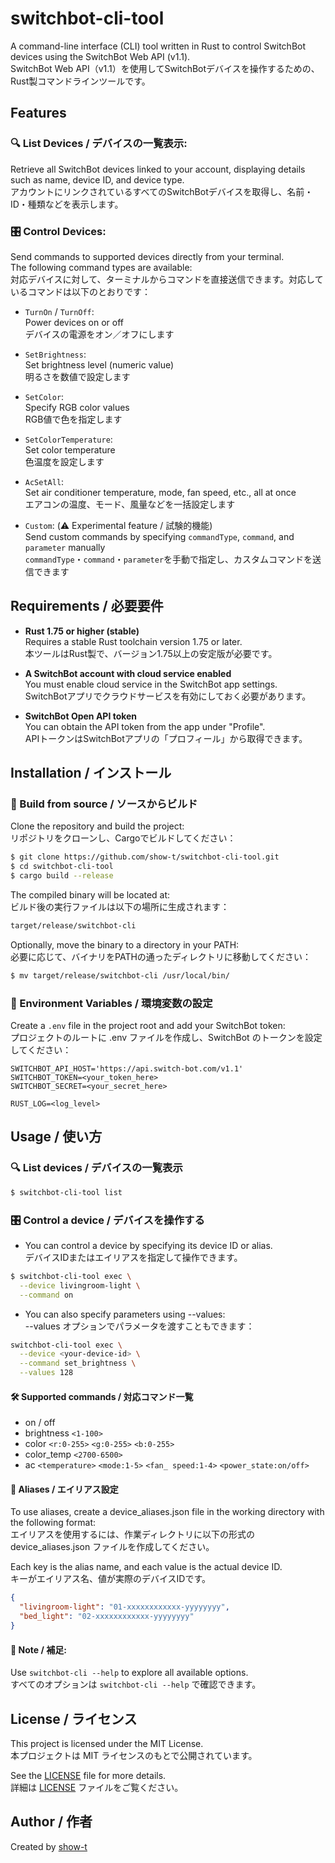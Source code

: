 # switchbot-cli-tool

A command-line interface (CLI) tool written in Rust to control SwitchBot devices using the SwitchBot Web API (v1.1).  
SwitchBot Web API（v1.1）を使用してSwitchBotデバイスを操作するための、Rust製コマンドラインツールです。

## Features

### 🔍 List Devices / デバイスの一覧表示: 
Retrieve all SwitchBot devices linked to your account, displaying details such as name, device ID, and device type.  
アカウントにリンクされているすべてのSwitchBotデバイスを取得し、名前・ID・種類などを表示します。

### 🎛️ Control Devices: 
Send commands to supported devices directly from your terminal.  
The following command types are available:  
対応デバイスに対して、ターミナルからコマンドを直接送信できます。対応しているコマンドは以下のとおりです：
- `TurnOn` / `TurnOff`:  
    Power devices on or off  
    デバイスの電源をオン／オフにします

- `SetBrightness`:  
    Set brightness level (numeric value)  
    明るさを数値で設定します

- `SetColor`:  
    Specify RGB color values  
    RGB値で色を指定します

- `SetColorTemperature`:  
    Set color temperature  
    色温度を設定します

- `AcSetAll`:  
    Set air conditioner temperature, mode, fan speed, etc., all at once  
    エアコンの温度、モード、風量などを一括設定します

- `Custom`: (⚠️ Experimental feature / 試験的機能)  
    Send custom commands by specifying `commandType`, `command`, and `parameter` manually  
    `commandType`・`command`・`parameter`を手動で指定し、カスタムコマンドを送信できます  
    

## Requirements / 必要要件

- **Rust 1.75 or higher (stable)**    
  Requires a stable Rust toolchain version 1.75 or later.  
  本ツールはRust製で、バージョン1.75以上の安定版が必要です。

- **A SwitchBot account with cloud service enabled**  
  You must enable cloud service in the SwitchBot app settings.  
  SwitchBotアプリでクラウドサービスを有効にしておく必要があります。  
  

- **SwitchBot Open API token**  
  You can obtain the API token from the app under "Profile".  
  APIトークンはSwitchBotアプリの「プロフィール」から取得できます。  
  

## Installation / インストール

### 🧪 Build from source / ソースからビルド
Clone the repository and build the project:  
リポジトリをクローンし、Cargoでビルドしてください：  

```bash
$ git clone https://github.com/show-t/switchbot-cli-tool.git
$ cd switchbot-cli-tool
$ cargo build --release
```

The compiled binary will be located at:  
ビルド後の実行ファイルは以下の場所に生成されます：

```bash
target/release/switchbot-cli
```

Optionally, move the binary to a directory in your PATH:  
必要に応じて、バイナリをPATHの通ったディレクトリに移動してください：

```sh
$ mv target/release/switchbot-cli /usr/local/bin/
```

### 🔐 Environment Variables / 環境変数の設定
Create a `.env` file in the project root and add your SwitchBot token:  
プロジェクトのルートに .env ファイルを作成し、SwitchBot のトークンを設定してください：
```env
SWITCHBOT_API_HOST='https://api.switch-bot.com/v1.1'
SWITCHBOT_TOKEN=<your_token_here>
SWITCHBOT_SECRET=<your_secret_here>

RUST_LOG=<log_level>
```

## Usage / 使い方

### 🔍 List devices / デバイスの一覧表示

```sh
$ switchbot-cli-tool list
```

### 🎛️ Control a device / デバイスを操作する

- You can control a device by specifying its device ID or alias.  
デバイスIDまたはエイリアスを指定して操作できます。
```sh
$ switchbot-cli-tool exec \
  --device livingroom-light \
  --command on
```

- You can also specify parameters using --values:  
--values オプションでパラメータを渡すこともできます：
```sh
switchbot-cli-tool exec \
  --device <your-device-id> \
  --command set_brightness \
  --values 128
```

#### 🛠 Supported commands / 対応コマンド一覧  
- on / off
- brightness `<1-100>`
- color `<r:0-255>` `<g:0-255>` `<b:0-255>`
- color_temp `<2700-6500>`
- ac `<temperature>` `<mode:1-5>` `<fan_ speed:1-4>` `<power_state:on/off>`

#### 📁 Aliases / エイリアス設定

To use aliases, create a device_aliases.json file in the working directory with the following format:  
エイリアスを使用するには、作業ディレクトリに以下の形式の device_aliases.json ファイルを作成してください。  

Each key is the alias name, and each value is the actual device ID.  
キーがエイリアス名、値が実際のデバイスIDです。
```json
{
  "livingroom-light": "01-xxxxxxxxxxxx-yyyyyyyy",
  "bed_light": "02-xxxxxxxxxxxx-yyyyyyyy"
}
```

#### 🔹 Note / 補足:
Use `switchbot-cli --help` to explore all available options.  
すべてのオプションは `switchbot-cli --help` で確認できます。


## License / ライセンス

This project is licensed under the MIT License.  
本プロジェクトは MIT ライセンスのもとで公開されています。

See the [LICENSE](./LICENSE) file for more details.  
詳細は [LICENSE](./LICENSE) ファイルをご覧ください。


## Author / 作者

Created by [show-t](https://github.com/show-t)